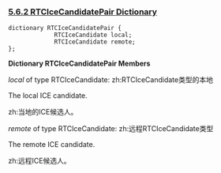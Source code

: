 ### [5.6.2 RTCIceCandidatePair Dictionary](http://w3c.github.io/webrtc-pc/#rtcicecandidatepair)

```
dictionary RTCIceCandidatePair {
             RTCIceCandidate local;
             RTCIceCandidate remote;
};
```

**Dictionary RTCIceCandidatePair Members**

*local* of type RTCIceCandidate:
zh:RTCIceCandidate类型的本地

The local ICE candidate.

zh:当地的ICE候选人。

*remote* of type RTCIceCandidate:
zh:远程RTCIceCandidate类型

The remote ICE candidate.

zh:远程ICE候选人。